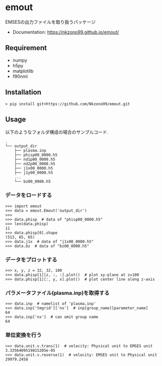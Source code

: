 # emout
EMSESの出力ファイルを取り扱うパッケージ

* Documentation: https://nkzono99.github.io/emout/

## Requirement
* numpy
* h5py
* matplotlib
* f90nml

## Installation
```
> pip install git+https://github.com/Nkzono99/emout.git
```

## Usage
以下のようなフォルダ構成の場合のサンプルコード.
```
.
└── output_dir
    ├── plasma.inp
    ├── phisp00_0000.h5
    ├── nd1p00_0000.h5
    ├── nd2p00_0000.h5
    ├── j1x00_0000.h5
    ├── j1y00_0000.h5
    ...
    └── bz00_0000.h5
```

### データをロードする
```
>>> import emout
>>> data = emout.Emout('output_dir')
>>>
>>> data.phisp  # data of "phisp00_0000.h5"
>>> len(data.phisp)
11
>>> data.phisp[0].shape
(513, 65, 65)
>>> data.j1x  # data of "j1x00_0000.h5"
>>> data.bz  # data of "bz00_0000.h5"
```

### データをプロットする
```
>>> x, y, z = 32, 32, 100
>>> data.phisp[1][z, :, :].plot()  # plot xy-plane at z=100
>>> data.phisp[1][:, y, x].plot()  # plot center line along z-axis
```

### パラメータファイル(plasma.inp)を取得する
```
>>> data.inp  # namelist of 'plasma.inp'
>>> data.inp['tmgrid']['nx']  # inp[group_name][parameter_name]
64
>>> data.inp['nx']  # can omit group name
64
```

### 単位変換を行う
```
>>> data.unit.v.trans(1)  # velocity: Physical unit to EMSES unit
3.3356409519815205e-05
>>> data.unit.v.reverse(1)  # velocity: EMSES unit to Physical unit
29979.2458
```
